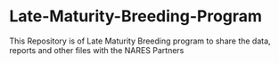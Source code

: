 # Late-Maturity-Breeding-Program
This Repository is of Late Maturity Breeding program to share the data, reports and other files with the NARES Partners
